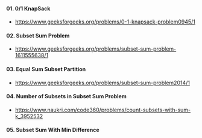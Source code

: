 #### 01. 0/1 KnapSack
- https://www.geeksforgeeks.org/problems/0-1-knapsack-problem0945/1

#### 02. Subset Sum Problem
- https://www.geeksforgeeks.org/problems/subset-sum-problem-1611555638/1

#### 03. Equal Sum Subset Partition
- https://www.geeksforgeeks.org/problems/subset-sum-problem2014/1

#### 04. Number of Subsets in Subset Sum Problem
- https://www.naukri.com/code360/problems/count-subsets-with-sum-k_3952532

#### 05. Subset Sum With Min Difference
